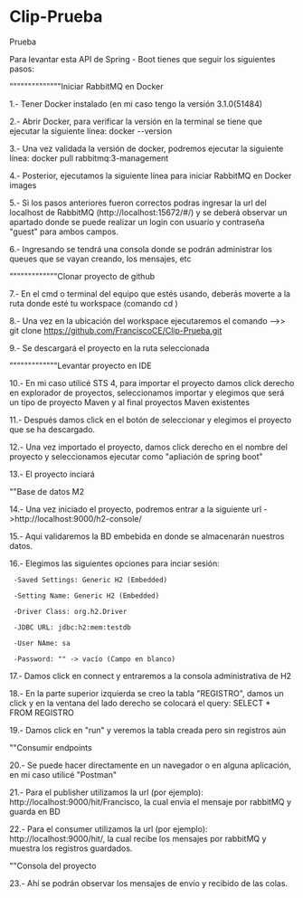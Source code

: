 # Clip-Prueba
Prueba

Para levantar esta API de Spring - Boot tienes que seguir los siguientes pasos:

""""""""""""""Iniciar RabbitMQ en Docker


1.- Tener Docker instalado (en mi caso tengo la versión 3.1.0(51484)

2.- Abrir Docker, para verificar la versión en la terminal se tiene que ejecutar la siguiente línea: docker --version

3.- Una vez validada la versión de docker, podremos ejecutar la siguiente línea: docker pull rabbitmq:3-management

4.- Posterior, ejecutamos la siguiente línea para iniciar RabbitMQ en Docker images

5.- Si los pasos anteriores fueron correctos podras ingresar la url del localhost de RabbitMQ (http://localhost:15672/#/) y se deberá observar un apartado 
    donde se puede realizar un login con usuario y contraseña "guest" para ambos campos.
    
6.- Ingresando se tendrá una consola donde se podrán administrar los queues que se vayan creando, los mensajes, etc

"""""""""""""Clonar proyecto de github


7.- En el cmd o terminal del equipo que estés usando, deberás moverte a la ruta donde esté tu workspace (comando cd <carpeta>)
    
8.- Una vez en la ubicación del workspace ejecutaremos el comando -->> git clone https://github.com/FranciscoCE/Clip-Prueba.git
    
9.- Se descargará el proyecto en la ruta seleccionada

    
"""""""""""""Levantar proyecto en IDE
    
    
10.- En mi caso utilicé STS 4, para importar el proyecto damos click derecho en explorador de proyectos, seleccionamos importar y elegimos que será un tipo
     de proyecto Maven y al final proyectos Maven existentes
    
11.- Después damos click en el botón de seleccionar y elegimos el proyecto que se ha descargado.
    
12.- Una vez importado el proyecto, damos click derecho en el nombre del proyecto y seleccionamos ejecutar como "apliación de spring boot"
    
13.- El proyecto inciará
  
    
    
 ""Base de datos M2
    
    
14.- Una vez iniciado el proyecto, podremos entrar a la siguiente url ->http://localhost:9000/h2-console/
    
15.- Aqui validaremos la BD embebida en donde se almacenarán nuestros datos.
    
16.- Elegimos las siguientes opciones para inciar sesión:
    
     -Saved Settings: Generic H2 (Embedded)
    
     -Setting Name: Generic H2 (Embedded)
    
     -Driver Class: org.h2.Driver
    
     -JDBC URL: jdbc:h2:mem:testdb
    
     -User NAme: sa
    
     -Password: "" -> vacío (Campo en blanco)
    
 17.- Damos click en connect y entraremos a la consola administrativa de H2
    
 18.- En la parte superior izquierda se creo la tabla "REGISTRO", damos un click y en la ventana del lado derecho se colocará el query: SELECT * FROM REGISTRO 
    
 19.- Damos click en "run" y veremos la tabla creada pero sin registros aún
  
    
 ""Consumir endpoints
    
    
 20.- Se puede hacer directamente en un navegador o en alguna aplicación, en mi caso utilicé "Postman"
    
 21.- Para el publisher utilizamos la url (por ejemplo): http://localhost:9000/hit/Francisco, la cual envía el mensaje por rabbitMQ y guarda en BD
    
 22.- Para el consumer utilizamos la url (por ejemplo): http://localhost:9000/hit/, la cual recibe los mensajes por rabbitMQ y muestra los registros guardados.
    
  
 ""Consola del proyecto
    
 23.- Ahí se podrán observar los mensajes de envío y recibido de las colas.
  

